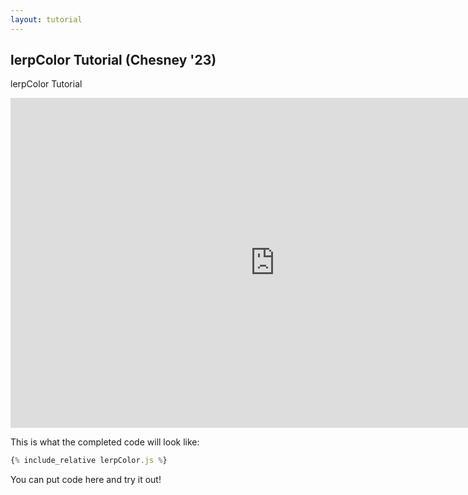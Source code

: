 ```yaml
---
layout: tutorial
---
```


## lerpColor Tutorial (Chesney '23)

lerpColor Tutorial

<div class="center">
<iframe width="845" height="528" src="https://www.youtube.com/embed/Atf-5FVEX10" frameborder="0" allow="accelerometer; autoplay; clipboard-write; encrypted-media; gyroscope; picture-in-picture" allowfullscreen></iframe>
</div>

This is what the completed code will look like:

<div id="preview"></div>

```javascript
{% include_relative lerpColor.js %}
```

You can put code here and try it out!

<script src="lerpColor.js"></script>
